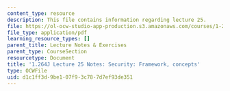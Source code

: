 ```yaml
---
content_type: resource
description: This file contains information regarding lecture 25.
file: https://ol-ocw-studio-app-production.s3.amazonaws.com/courses/1-264j-database-internet-and-systems-integration-technologies-fall-2013/d1c1ff3d9be107f93c787d7ef93de351_MIT1_264JF13_lect_25.pdf
file_type: application/pdf
learning_resource_types: []
parent_title: Lecture Notes & Exercises
parent_type: CourseSection
resourcetype: Document
title: '1.264J Lecture 25 Notes: Security: Framework, concepts'
type: OCWFile
uid: d1c1ff3d-9be1-07f9-3c78-7d7ef93de351
---
```

